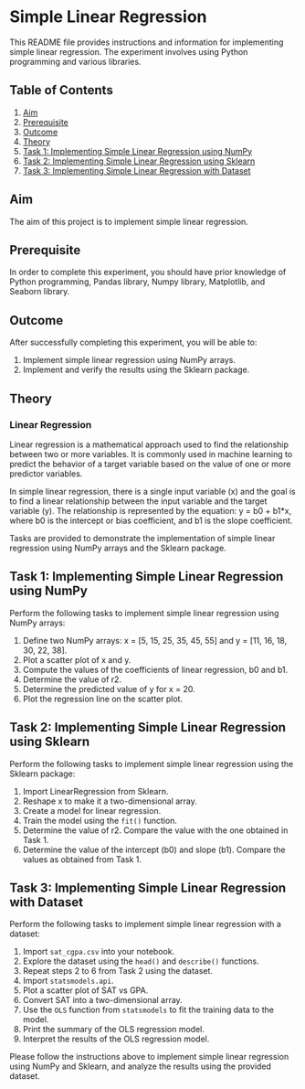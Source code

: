 # Simple Linear Regression

This README file provides instructions and information for implementing simple linear regression. The experiment involves using Python programming and various libraries.

## Table of Contents
1. [Aim](#aim)
2. [Prerequisite](#prerequisite)
3. [Outcome](#outcome)
4. [Theory](#theory)
5. [Task 1: Implementing Simple Linear Regression using NumPy](#task-1)
6. [Task 2: Implementing Simple Linear Regression using Sklearn](#task-2)
7. [Task 3: Implementing Simple Linear Regression with Dataset](#task-3)

<a name="aim"></a>
## Aim
The aim of this project is to implement simple linear regression.

<a name="prerequisite"></a>
## Prerequisite
In order to complete this experiment, you should have prior knowledge of Python programming, Pandas library, Numpy library, Matplotlib, and Seaborn library.

<a name="outcome"></a>
## Outcome
After successfully completing this experiment, you will be able to:
1. Implement simple linear regression using NumPy arrays.
2. Implement and verify the results using the Sklearn package.

<a name="theory"></a>
## Theory
### Linear Regression
Linear regression is a mathematical approach used to find the relationship between two or more variables. It is commonly used in machine learning to predict the behavior of a target variable based on the value of one or more predictor variables.

In simple linear regression, there is a single input variable (x) and the goal is to find a linear relationship between the input variable and the target variable (y). The relationship is represented by the equation: y = b0 + b1*x, where b0 is the intercept or bias coefficient, and b1 is the slope coefficient.

Tasks are provided to demonstrate the implementation of simple linear regression using NumPy arrays and the Sklearn package.

<a name="task-1"></a>
## Task 1: Implementing Simple Linear Regression using NumPy
Perform the following tasks to implement simple linear regression using NumPy arrays:

1. Define two NumPy arrays: x = [5, 15, 25, 35, 45, 55] and y = [11, 16, 18, 30, 22, 38].
2. Plot a scatter plot of x and y.
3. Compute the values of the coefficients of linear regression, b0 and b1.
4. Determine the value of r2.
5. Determine the predicted value of y for x = 20.
6. Plot the regression line on the scatter plot.

<a name="task-2"></a>
## Task 2: Implementing Simple Linear Regression using Sklearn
Perform the following tasks to implement simple linear regression using the Sklearn package:

1. Import LinearRegression from Sklearn.
2. Reshape x to make it a two-dimensional array.
3. Create a model for linear regression.
4. Train the model using the `fit()` function.
5. Determine the value of r2. Compare the value with the one obtained in Task 1.
6. Determine the value of the intercept (b0) and slope (b1). Compare the values as obtained from Task 1.

<a name="task-3"></a>
## Task 3: Implementing Simple Linear Regression with Dataset
Perform the following tasks to implement simple linear regression with a dataset:

1. Import `sat_cgpa.csv` into your notebook.
2. Explore the dataset using the `head()` and `describe()` functions.
3. Repeat steps 2 to 6 from Task 2 using the dataset.
4. Import `statsmodels.api`.
5. Plot a scatter plot of SAT vs GPA.
6. Convert SAT into a two-dimensional array.
7. Use the `OLS` function from `statsmodels` to fit the training data to the model.
8. Print the summary of the OLS regression model.
9. Interpret the results of the OLS regression model.

Please follow the instructions above to implement simple linear regression using NumPy and Sklearn, and analyze the results using the provided dataset.